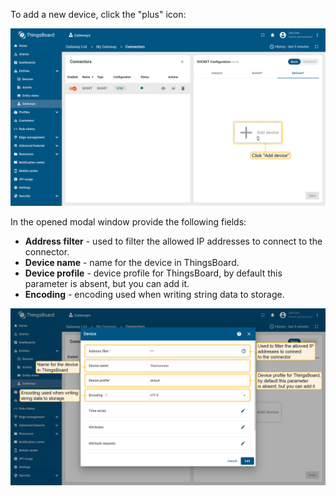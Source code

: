 To add a new device, click the "plus" icon:

![image](/images/gateway/socket-connector/socket-device-subsection-basic-1-ce.png)

In the opened modal window provide the following fields: 
- **Address filter** - used to filter the allowed IP addresses to connect to the connector.
- **Device name** - name for the device in ThingsBoard. 
- **Device profile** - device profile for ThingsBoard, by default this parameter is absent, but you can add it.
- **Encoding** - encoding used when writing string data to storage.

![image](/images/gateway/socket-connector/socket-device-subsection-basic-2-ce.png)

